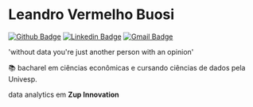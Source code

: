 #   Leandro Vermelho Buosi  
[![Github Badge](https://img.shields.io/badge/-Github-000?style=flat-square&logo=Github&logoColor=white&link=https://github.com/whatshall)](https://github.com/whatshall)
[![Linkedin Badge](https://img.shields.io/badge/-LinkedIn-blue?style=flat-square&logo=Linkedin&logoColor=white&link=https://www.linkedin.com/in/lebuosi/)](https://www.linkedin.com/in/lebuosi/)
[![Gmail Badge](https://img.shields.io/badge/-Gmail-c14438?style=flat-square&logo=Gmail&logoColor=white&link=mailto:leandrovermelhobuosi@gmail.com)](mailto:leandrovermelhobuosi@gmail.com)


'without data you're just another person with an opinion'

 
:books: bacharel em ciências econômicas e cursando ciências de dados pela Univesp.

data analytics em **Zup Innovation**

<!--
